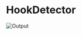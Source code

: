 # HookDetector
![Output](https://cdn.discordapp.com/attachments/778957087601328130/1037080943703371887/output.png)
